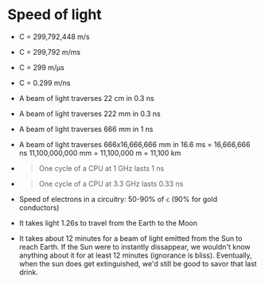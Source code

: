 # Speed of light

- C = 299,792,448 m/s
- C = 299,792 m/ms
- C = 299 m/μs
- C = 0.299 m/ns
- A beam of light traverses 22 cm in 0.3 ns
- A beam of light traverses 222 mm in 0.3 ns
- A beam of light traverses 666 mm in 1 ns
- A beam of light traverses 666x16,666,666 mm in 16.6 ms = 16,666,666 ns
                            11,100,000,000 mm = 
                            11,100,000 m = 
                            11,100 km
- >One cycle of a CPU at 1 GHz lasts 1 ns
- >One cycle of a CPU at 3.3 GHz lasts 0.33 ns




- Speed of electrons in a circuitry: 50-90% of `c` (90% for gold conductors)
- It takes light 1.26s to travel from the Earth to the Moon

* It takes about 12 minutes for a beam of light emitted from the Sun to reach Earth. If the Sun were to instantly dissappear, we wouldn't know anything about it for at least 12 minutes (ignorance is bliss). Eventually, when the sun does get extinguished, we'd still be good to savor that last drink.
